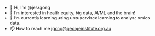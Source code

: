 - 👋 Hi, I’m @jessgong
- 👀 I’m interested in health equity, big data, AI/ML and the brain!
- 🌱 I’m currently learning using unsupervised learning to analyse omics data.
- 📫 How to reach me jgong@georgeinstitute.org.au

<!---
jessgong/jessgong is a ✨ special ✨ repository because its `README.md` (this file) appears on your GitHub profile.
You can click the Preview link to take a look at your changes.
--->
